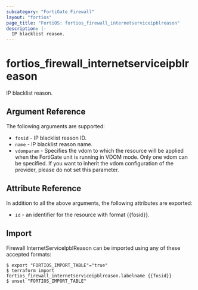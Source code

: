 ```yaml
---
subcategory: "FortiGate Firewall"
layout: "fortios"
page_title: "FortiOS: fortios_firewall_internetserviceipblreason"
description: |-
  IP blacklist reason.
---
```


# fortios_firewall_internetserviceipblreason
IP blacklist reason.

## Argument Reference

The following arguments are supported:

* `fosid` - IP blacklist reason ID.
* `name` - IP blacklist reason name.
* `vdomparam` - Specifies the vdom to which the resource will be applied when the FortiGate unit is running in VDOM mode. Only one vdom can be specified. If you want to inherit the vdom configuration of the provider, please do not set this parameter.


## Attribute Reference

In addition to all the above arguments, the following attributes are exported:
* `id` - an identifier for the resource with format {{fosid}}.

## Import

Firewall InternetServiceIpblReason can be imported using any of these accepted formats:
```
$ export "FORTIOS_IMPORT_TABLE"="true"
$ terraform import fortios_firewall_internetserviceipblreason.labelname {{fosid}}
$ unset "FORTIOS_IMPORT_TABLE"
```
